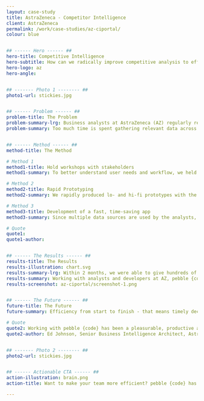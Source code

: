 ```yaml
---
layout: case-study
title: AstraZeneca - Competitor Intelligence
client: AstraZeneca
permalink: /work/case-studies/az-ciportal/
colour: blue


## ------ Hero ------ ##
hero-title: Competitive Intelligence
hero-subtitle: How can we radically improve competitive analysis to efficiently understand and report financial and clinical drug information?
hero-logo: az
hero-angle:


## ------- Photo 1 -------- ##
photo1-url: stickies.jpg


## ------ Problem ------ ##
problem-title: The Problem
problem-summary-lrg: Business analysts at AstraZeneca (AZ) regularly research and report on their competitors in order to help leaders understand which programs and product lines to prioritise.
problem-summary: Too much time is spent gathering relevant data across multiple sources, and that information is already outdated by the time leaders receive it.


## ------ Method ------ ##
method-title: The Method

# Method 1
method1-title: Hold workshops with stakeholders
method1-summary: To better understand user needs and workflow, we held several workshops with stakeholders.

# Method 2
method2-title: Rapid Prototyping
method2-summary: We rapidly produced lo- and hi-fi prototypes with the findings of our user research.

# Method 3
method3-title: Development of a fast, time-saving app
method3-summary: Since multiple data sources are used by the analysts, pebble developers worked with AZ developers to create a highly intuitive app that consolidates multiple sources into one interface.

# Quote
quote1:
quote1-author:


## ------ The Results ------ ##
results-title: The Results
results-illustration: chart.svg
results-summary-lrg: Within 2 months, we were able to give hundreds of analysts at AZ instant access to competitive data, that can be used to inform strategic decision making at the highest levels of the organisation.
results-summary: Working with analysts and developers at AZ, pebble {code} provided an efficient product that cuts hundreds of man-hours every month - time that can be better spent on analysis rather than stuck in the collection phase - therefore saving AZ valuable time and money.
results-screenshot: az-ciportal/screenshot-1.png


## ------ The Future ------ ##
future-title: The Future
future-summary: Efficiency from start to finish - that means timely decisions and more value for shareholders.

# Quote
quote2: Working with pebble {code} has been a pleasurable, productive and successful collaboration. Innovative, flexible, creative and responsive are all words I would use to describe pebble {code}. I look forward to hopefully being able to working with them again.
quote2-author: Ed Johnson, Senior Business Intelligence Architect, AstraZeneca


## ------- Photo 2 -------- ##
photo2-url: stickies.jpg


## ------ Actionable CTA ------ ##
action-illustration: brain.png
action-title: Want to make your team more efficient? pebble {code} has you covered.

---
```

